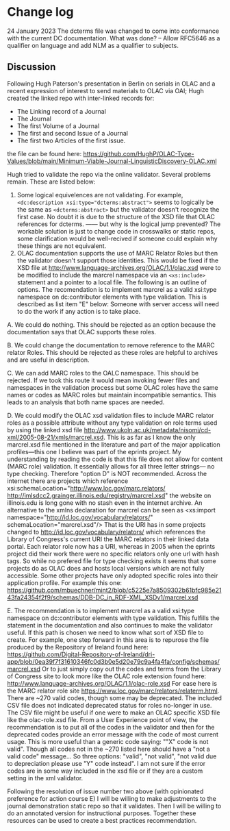 # Change log

24 January 2023 The dcterms file was changed to come into conformance with the current DC documentation. What was done? – Allow RFC5646 as a qualifier on language and add NLM as a qualifier to subjects.

## Discussion


Following Hugh Paterson's presentation in Berlin on serials in OLAC and a recent expression of interest to send materials to OLAC via OAI; Hugh created the linked repo with inter-linked records for:

* The Linking record of a Journal
* The Journal
* The first Volume of a Journal
* The first and second Issue of a Journal
* The first two Articles of the first issue.

the file can be found here: https://github.com/HughP/OLAC-Type-Values/blob/main/Minimum-Viable-Journal-LinguisticDiscovery-OLAC.xml

Hugh tried to validate the repo via the online validator. Several problems remain. These are listed below:

1. Some logical equivelences are not validating. For example, `<dc:description xsi:type="dcterms:abstract">` seems to logically be the same as `<dcterms:abstract>` but the validator doesn't recognize the first case. No doubt it is due to the structure of the XSD file that OLAC references for dcterms. —— but why is the logical jump prevented? The workable solution is just to change code in crosswalks or static repos, some clarification would be well-recived if someone could explain why these things are not equivalent.
2. OLAC documentation supports the use of MARC Relator Roles but then the validator doesn't support those identities. This would be fixed if the XSD file at http://www.language-archives.org/OLAC/1.1/olac.xsd were to be modified to include the marcrel namespace via an `<xs:include>` statement and a pointer to a local file. The following is an outline of options. The recomendation is to implement marcrel as a valid xsi:type namespace on dc:contributor elements with type validation. This is described as list item "E" below: Someone with server access will need to do the work if any action is to take place.

A. We could do nothing. This should be rejected as an option because the documentation says that OLAC supports these roles.

B. We could change the documentation to remove reference to the MARC relator Roles. This should be rejected as these roles are helpful to archives and are useful in description.

C. We can add MARC roles to the OALC namespace. This should be rejected. If we took this route it would mean invoking fewer files and namespaces in the validation process but some OLAC roles have the same names or codes as MARC roles but maintain incompatible semantics. This leads to an analysis that both name spaces are needed.

D. We could modify the OLAC xsd validation files to include MARC relator roles as a possible attribute without any type validation on role terms used by using the linked xsd file http://www.ukoln.ac.uk/metadata/nisomi/cd-xml/2005-08-21/xmls/marcrel.xsd. This is as far as I know the only marcrel.xsd file mentioned in the literature and part of the major application profiles—this one I believe was part of the eprints project. My understanding by reading the code is that this file does not allow for content (MARC role) validation. It essentially allows for all three letter strings— no type checking. Therefore "option D" is NOT recommended. Across the internet there are projects which reference xsi:schemaLocation="http://www.loc.gov/marc.relators/ http://imlsdcc2.grainger.illinois.edu/registry/marcrel.xsd" the website on illinois.edu is long gone with no stash even in the internet archive. An alternative to the xmlns declaration for marcrel can be seen as <xs:import namespace="http://id.loc.gov/vocabulary/relators/" schemaLocation="marcrel.xsd"/> That is the URI has in some projects changed to http://id.loc.gov/vocabulary/relators/ which references the Library of Congress's current URI the MARC relators in their linked data portal. Each relator role now has a URI, whereas in 2005 when the eprints project did their work there were no specific relators only one url with hash tags. So while no prefered file for type checking exists it seems that some projects do as OLAC does and hosts local versions which are not fully accessible. Some other projects have only adopted specific roles into their application profile. For example this one: https://github.com/mbuechner/mint2/blob/c5225e7a8509302b61bfc985e2143fa24354f2f9/schemas/DDB-DC_in_RDF-XML_XSDv1/marcrel.xsd

E. The recommendation is to implement marcrel as a valid xsi:type namespace on dc:contributor elements with type validation. This fulfills the statement in the documentation and also continues to make the validator useful. If this path is chosen we need to know what sort of XSD file to create. For example, one step forward in this area is to repurose the file produced by the Repository of Ireland found here: https://github.com/Digital-Repository-of-Ireland/dri-app/blob/0ea39f7f31610346fc0d3b0e5d20e79c9a4fa4fa/config/schemas/marcrel.xsd Or to just simply copy out the codes and terms from the Library of Congress site to look more like the OLAC role extension found here: http://www.language-archives.org/OLAC/1.1/olac-role.xsd  For ease here is the MARC relator role site https://www.loc.gov/marc/relators/relaterm.html. There are ~270 valid codes, though some may be deprecated. The included CSV file does not indicated deprecated status for roles no-longer in use. The CSV file might be useful if one were to make an OLAC specific XSD file like the olac-role.xsd file. From a User Experience point of view, the recommendation is to put all of the codes in the validator and then for the deprecated codes provide an error message with the code of most current usage. This is more useful than a generic code saying: ""X" code is not valid". Though all codes not in the ~270 listed here should have a "not a valid code"  message... So three options: "valid", "not valid", "not valid due to depreciation please use "Y" code instead". I am not sure if the error codes are in some way included in the xsd file or if they are a custom setting in the xml validator.

Following the resolution of issue number two above (with opinionated preference for action course E) I will be willing to make adjustments to the journal demonstration static repo so that it validates. Then I will be willing to do an annotated version for instructional purposes. Together these resources can be used to create a best practices recommendation.

